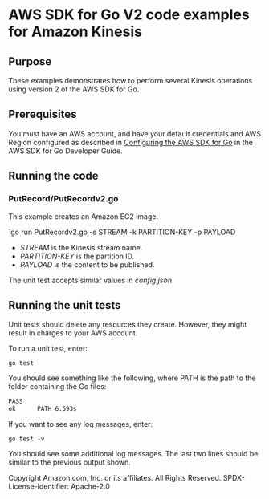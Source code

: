 # AWS SDK for Go V2 code examples for Amazon Kinesis

## Purpose

These examples demonstrates how to perform several Kinesis operations
using version 2 of the AWS SDK for Go.

## Prerequisites

You must have an AWS account, and have your default credentials and AWS Region
configured as described in
[Configuring the AWS SDK for Go](https://docs.aws.amazon.com/sdk-for-go/v1/developer-guide/configuring-sdk.html)
in the AWS SDK for Go Developer Guide.

## Running the code

### PutRecord/PutRecordv2.go

This example creates an Amazon EC2 image.

`go run PutRecordv2.go -s STREAM -k PARTITION-KEY -p PAYLOAD

- _STREAM_ is the Kinesis stream name.
- _PARTITION-KEY_ is the partition ID.
- _PAYLOAD_ is the content to be published.

The unit test accepts similar values in _config.json_.

## Running the unit tests

Unit tests should delete any resources they create.
However, they might result in charges to your
AWS account.

To run a unit test, enter:

`go test`

You should see something like the following,
where PATH is the path to the folder containing the Go files:

```sh
PASS
ok      PATH 6.593s
```

If you want to see any log messages, enter:

`go test -v`

You should see some additional log messages.
The last two lines should be similar to the previous output shown.

Copyright Amazon.com, Inc. or its affiliates. All Rights Reserved. SPDX-License-Identifier: Apache-2.0
